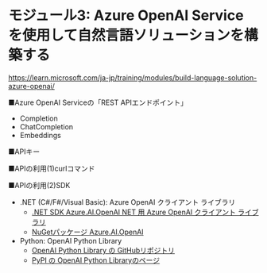 # モジュール3: Azure OpenAI Service を使用して自然言語ソリューションを構築する

https://learn.microsoft.com/ja-jp/training/modules/build-language-solution-azure-openai/

■Azure OpenAI Serviceの「REST APIエンドポイント」

- Completion
- ChatCompletion
- Embeddings

■APIキー

■APIの利用(1)curlコマンド

■APIの利用(2)SDK

- .NET (C#/F#/Visual Basic): Azure OpenAI クライアント ライブラリ
  - [.NET SDK Azure.AI.OpenAI NET 用 Azure OpenAI クライアント ライブラリ](https://learn.microsoft.com/ja-jp/dotnet/api/overview/azure/ai.openai-readme)
  - [NuGetパッケージ Azure.AI.OpenAI](https://www.nuget.org/packages/Azure.AI.OpenAI)
- Python: OpenAI Python Library
  - [OpenAI Python Library の GitHubリポジトリ](https://github.com/openai/openai-python)
  - [PyPI の OpenAI Python Libraryのページ](https://pypi.org/project/openai/)


